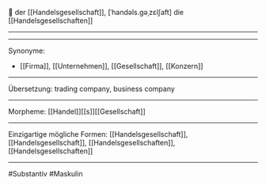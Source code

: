🔵 der [[Handelsgesellschaft]], [ˈhandəls.gəˌzɛlʃaft]
die [[Handelsgesellschaften]]


---


---
Synonyme:
- [[Firma]], [[Unternehmen]], [[Gesellschaft]], [[Konzern]]

---
Übersetzung: trading company, business company

---
Morpheme:
[[Handel]][[s]][[Gesellschaft]]

---
Einzigartige mögliche Formen: [[Handelsgesellschaft]], [[Handelsgesellschaft]], [[Handelsgesellschaften]], [[Handelsgesellschaften]]

---
#Substantiv #Maskulin